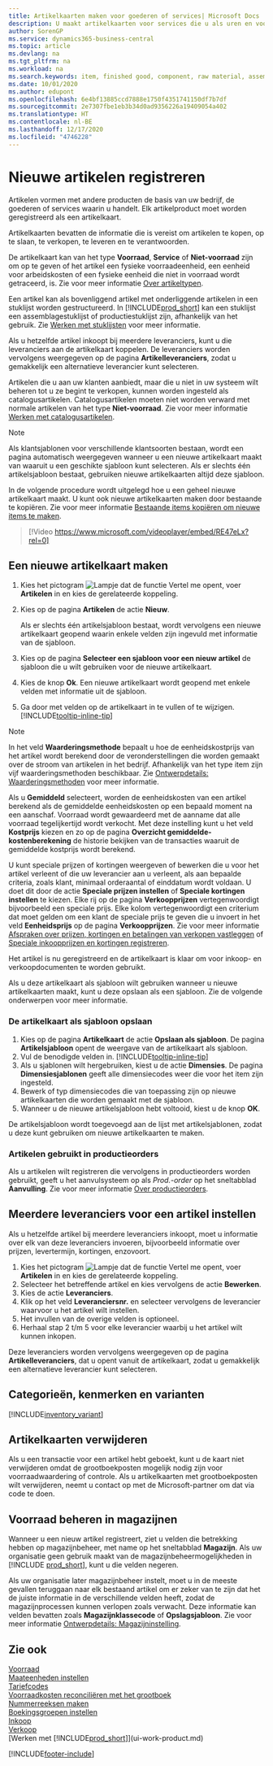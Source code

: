 ```yaml
---
title: Artikelkaarten maken voor goederen of services| Microsoft Docs
description: U maakt artikelkaarten voor services die u als uren en voor fysieke producten verkoopt, zoals componenten, gereedgemelde goederen, onderdelen of grondstoffen, die u uit uw voorraad verkoopt.
author: SorenGP
ms.service: dynamics365-business-central
ms.topic: article
ms.devlang: na
ms.tgt_pltfrm: na
ms.workload: na
ms.search.keywords: item, finished good, component, raw material, assembly item
ms.date: 10/01/2020
ms.author: edupont
ms.openlocfilehash: 6e4bf13885ccd7888e1750f4351741150df7b7df
ms.sourcegitcommit: 2e7307fbe1eb3b34d0ad9356226a19409054a402
ms.translationtype: HT
ms.contentlocale: nl-BE
ms.lasthandoff: 12/17/2020
ms.locfileid: "4746228"
---
```

# <a name="register-new-items"></a>Nieuwe artikelen registreren

Artikelen vormen met andere producten de basis van uw bedrijf, de goederen of services waarin u handelt. Elk artikelproduct moet worden geregistreerd als een artikelkaart.

Artikelkaarten bevatten de informatie die is vereist om artikelen te kopen, op te slaan, te verkopen, te leveren en te verantwoorden.

De artikelkaart kan van het type **Voorraad**, **Service** of **Niet-voorraad** zijn om op te geven of het artikel een fysieke voorraadeenheid, een eenheid voor arbeidskosten of een fysieke eenheid die niet in voorraad wordt getraceerd, is. Zie voor meer informatie [Over artikeltypen](inventory-about-item-types.md).

Een artikel kan als bovenliggend artikel met onderliggende artikelen in een stuklijst worden gestructureerd. In [!INCLUDE[prod_short](includes/prod_short.md)] kan een stuklijst een assemblagestuklijst of productiestuklijst zijn, afhankelijk van het gebruik. Zie [Werken met stuklijsten](inventory-how-work-BOMs.md) voor meer informatie.

Als u hetzelfde artikel inkoopt bij meerdere leveranciers, kunt u die leveranciers aan de artikelkaart koppelen. De leveranciers worden vervolgens weergegeven op de pagina **Artikelleveranciers**, zodat u gemakkelijk een alternatieve leverancier kunt selecteren.

Artikelen die u aan uw klanten aanbiedt, maar die u niet in uw systeem wilt beheren tot u ze begint te verkopen, kunnen worden ingesteld als catalogusartikelen. Catalogusartikelen moeten niet worden verward met normale artikelen van het type **Niet-voorraad**. Zie voor meer informatie [Werken met catalogusartikelen](inventory-how-work-nonstock-items.md).  

> [!NOTE]  
> Als klantsjablonen voor verschillende klantsoorten bestaan, wordt een pagina automatisch weergegeven wanneer u een nieuwe artikelkaart maakt van waaruit u een geschikte sjabloon kunt selecteren. Als er slechts één artikelsjabloon bestaat, gebruiken nieuwe artikelkaarten altijd deze sjabloon.

In de volgende procedure wordt uitgelegd hoe u een geheel nieuwe artikelkaart maakt. U kunt ook nieuwe artikelkaarten maken door bestaande te kopiëren. Zie voor meer informatie [Bestaande items kopiëren om nieuwe items te maken](inventory-how-copy-items.md).  

> [!Video https://www.microsoft.com/videoplayer/embed/RE47eLx?rel=0]

## <a name="to-create-a-new-item-card"></a>Een nieuwe artikelkaart maken

1. Kies het pictogram ![Lampje dat de functie Vertel me opent](media/ui-search/search_small.png "Vertel me wat u wilt doen"), voer **Artikelen** in en kies de gerelateerde koppeling.  
2. Kies op de pagina **Artikelen** de actie **Nieuw**.

    Als er slechts één artikelsjabloon bestaat, wordt vervolgens een nieuwe artikelkaart geopend waarin enkele velden zijn ingevuld met informatie van de sjabloon.
3. Kies op de pagina **Selecteer een sjabloon voor een nieuw artikel** de sjabloon die u wilt gebruiken voor de nieuwe artikelkaart.
4. Kies de knop **Ok**. Een nieuwe artikelkaart wordt geopend met enkele velden met informatie uit de sjabloon.
5. Ga door met velden op de artikelkaart in te vullen of te wijzigen. [!INCLUDE[tooltip-inline-tip](includes/tooltip-inline-tip_md.md)]

> [!NOTE]
> In het veld **Waarderingsmethode** bepaalt u hoe de eenheidskostprijs van het artikel wordt berekend door de veronderstellingen die worden gemaakt over de stroom van artikelen in het bedrijf. Afhankelijk van het type item zijn vijf waarderingsmethoden beschikbaar. Zie [Ontwerpdetails: Waarderingsmethoden](design-details-costing-methods.md) voor meer informatie.
>
> Als u **Gemiddeld** selecteert, worden de eenheidskosten van een artikel berekend als de gemiddelde eenheidskosten op een bepaald moment na een aanschaf. Voorraad wordt gewaardeerd met de aanname dat alle voorraad tegelijkertijd wordt verkocht. Met deze instelling kunt u het veld **Kostprijs** kiezen en zo op de pagina **Overzicht gemiddelde-kostenberekening** de historie bekijken van de transacties waaruit de gemiddelde kostprijs wordt berekend.

U kunt speciale prijzen of kortingen weergeven of bewerken die u voor het artikel verleent of die uw leverancier aan u verleent, als aan bepaalde criteria, zoals klant, minimaal orderaantal of einddatum wordt voldaan. U doet dit door de actie **Speciale prijzen instellen** of **Speciale kortingen instellen** te kiezen. Elke rij op de pagina **Verkoopprijzen** vertegenwoordigt bijvoorbeeld een speciale prijs. Elke kolom vertegenwoordigt een criterium dat moet gelden om een klant de speciale prijs te geven die u invoert in het veld **Eenheidsprijs** op de pagina **Verkoopprijzen**. Zie voor meer informatie [Afspraken over prijzen, kortingen en betalingen van verkopen vastleggen](sales-how-record-sales-price-discount-payment-agreements.md) of [Speciale inkoopprijzen en kortingen registreren](purchasing-how-record-purchase-price-discount-payment-agreements.md).

Het artikel is nu geregistreerd en de artikelkaart is klaar om voor inkoop- en verkoopdocumenten te worden gebruikt.

Als u deze artikelkaart als sjabloon wilt gebruiken wanneer u nieuwe artikelkaarten maakt, kunt u deze opslaan als een sjabloon. Zie de volgende onderwerpen voor meer informatie.  

### <a name="to-save-the-item-card-as-a-template"></a>De artikelkaart als sjabloon opslaan

1. Kies op de pagina **Artikelkaart** de actie **Opslaan als sjabloon**. De pagina **Artikelsjabloon** opent de weergave van de artikelkaart als sjabloon.
2. Vul de benodigde velden in. [!INCLUDE[tooltip-inline-tip](includes/tooltip-inline-tip_md.md)]
3. Als u sjablonen wilt hergebruiken, kiest u de actie **Dimensies**. De pagina **Dimensiesjablonen** geeft alle dimensiecodes weer die voor het item zijn ingesteld.
4. Bewerk of typ dimensiecodes die van toepassing zijn op nieuwe artikelkaarten die worden gemaakt met de sjabloon.
5. Wanneer u de nieuwe artikelsjabloon hebt voltooid, kiest u de knop **OK**.

De artikelsjabloon wordt toegevoegd aan de lijst met artikelsjablonen, zodat u deze kunt gebruiken om nieuwe artikelkaarten te maken.

### <a name="items-used-in-production-orders"></a>Artikelen gebruikt in productieorders

Als u artikelen wilt registreren die vervolgens in productieorders worden gebruikt, geeft u het aanvulsysteem op als *Prod.-order* op het sneltabblad **Aanvulling**. Zie voor meer informatie [Over productieorders](production-about-production-orders.md).  

## <a name="to-set-up-multiple-vendors-for-an-item"></a>Meerdere leveranciers voor een artikel instellen

Als u hetzelfde artikel bij meerdere leveranciers inkoopt, moet u informatie over elk van deze leveranciers invoeren, bijvoorbeeld informatie over prijzen, levertermijn, kortingen, enzovoort.  

1. Kies het pictogram ![Lampje dat de functie Vertel me opent](media/ui-search/search_small.png "Vertel me wat u wilt doen"), voer **Artikelen** in en kies de gerelateerde koppeling.  
2. Selecteer het betreffende artikel en kies vervolgens de actie **Bewerken**.  
3. Kies de actie **Leveranciers**.  
4. Klik op het veld **Leveranciersnr.** en selecteer vervolgens de leverancier waarvoor u het artikel wilt instellen.  
5. Het invullen van de overige velden is optioneel.  
6. Herhaal stap 2 t/m 5 voor elke leverancier waarbij u het artikel wilt kunnen inkopen.

Deze leveranciers worden vervolgens weergegeven op de pagina **Artikelleveranciers**, dat u opent vanuit de artikelkaart, zodat u gemakkelijk een alternatieve leverancier kunt selecteren.

## <a name="categories-attributes-and-variants"></a>Categorieën, kenmerken en varianten

[!INCLUDE[inventory_variant](includes/inventory_variant.md)]

## <a name="deleting-item-cards"></a>Artikelkaarten verwijderen

Als u een transactie voor een artikel hebt geboekt, kunt u de kaart niet verwijderen omdat de grootboekposten mogelijk nodig zijn voor voorraadwaardering of controle. Als u artikelkaarten met grootboekposten wilt verwijderen, neemt u contact op met de Microsoft-partner om dat via code te doen.  

## <a name="manage-inventory-in-warehouses"></a>Voorraad beheren in magazijnen

Wanneer u een nieuw artikel registreert, ziet u velden die betrekking hebben op magazijnbeheer, met name op het sneltabblad **Magazijn**. Als uw organisatie geen gebruik maakt van de magazijnbeheermogelijkheden in [!INCLUDE [prod_short](includes/prod_short.md)], kunt u die velden negeren.  

Als uw organisatie later magazijnbeheer instelt, moet u in de meeste gevallen teruggaan naar elk bestaand artikel om er zeker van te zijn dat het de juiste informatie in de verschillende velden heeft, zodat de magazijnprocessen kunnen verlopen zoals verwacht. Deze informatie kan velden bevatten zoals **Magazijnklassecode** of **Opslagsjabloon**. Zie voor meer informatie [Ontwerpdetails: Magazijninstelling](design-details-warehouse-setup.md).  

## <a name="see-also"></a>Zie ook

[Voorraad](inventory-manage-inventory.md)  
[Maateenheden instellen](inventory-how-setup-units-of-measure.md)  
[Tariefcodes](finance-how-setup-report-intrastat.md#tariff-numbers)  
[Voorraadkosten reconciliëren met het grootboek](finance-how-to-post-inventory-costs-to-the-general-ledger.md)  
[Nummerreeksen maken](ui-create-number-series.md)  
[Boekingsgroepen instellen](finance-posting-groups.md)  
[Inkoop](purchasing-manage-purchasing.md)  
[Verkoop](sales-manage-sales.md)  
[Werken met [!INCLUDE[prod_short](includes/prod_short.md)]](ui-work-product.md)  


[!INCLUDE[footer-include](includes/footer-banner.md)]